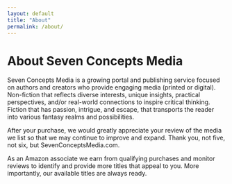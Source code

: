 ```yaml
---
layout: default
title: "About"
permalink: /about/
---
```


<h1>About Seven Concepts Media</h1>
<p>Seven Concepts Media is a growing portal and publishing service focused on authors and creators who provide engaging media (printed or digital).
Non-fiction that reflects diverse interests, unique insights, practical perspectives, and/or real-world connections to inspire critical thinking.
Fiction that has passion, intrigue, and escape, that transports the reader into various fantasy realms and possibilities.</p>

<p>After your purchase, we would greatly appreciate your review of the media we list so that we may continue to improve and expand. Thank you, not five, not six, but SevenConceptsMedia.com.</p>

  
<!-- Footer with affiliate disclosure -->
<footer class="site-footer">
<p class="affiliate-disclosure">
As an Amazon associate we earn from qualifying purchases and monitor reviews to identify and 
provide more titles that appeal to you. More importantly, our available titles are always ready. 
</p>
</footer>
